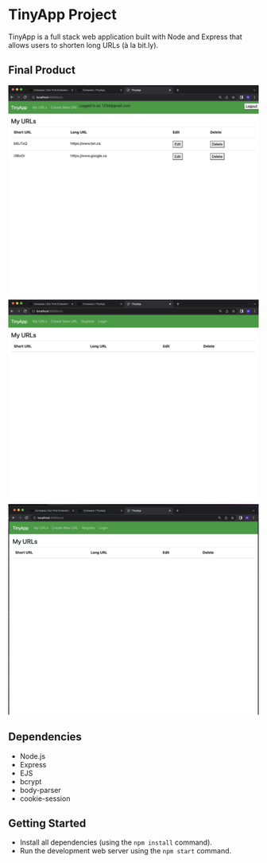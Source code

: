 # TinyApp Project

TinyApp is a full stack web application built with Node and Express that allows users to shorten long URLs (à la bit.ly).

## Final Product

!["Page when logged in"](https://github.com/will-frankland/tinyapp/blob/main/docs/Logged%20in%20page.png?raw=true)
!["Page when logged out"](https://github.com/will-frankland/tinyapp/blob/main/docs/Logged%20out%20page.png?raw=true)
!["URLs Page"](https://github.com/will-frankland/tinyapp/blob/main/docs/URLs%20Screenshot.png?raw=true)

## Dependencies

- Node.js
- Express
- EJS
- bcrypt
- body-parser
- cookie-session


## Getting Started

- Install all dependencies (using the `npm install` command).
- Run the development web server using the `npm start` command.
